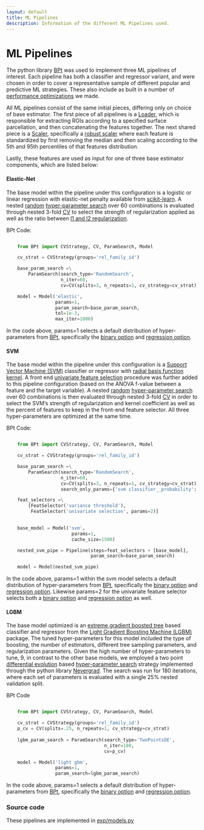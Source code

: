```yaml
---
layout: default
title: ML Pipelines
description: Information of the different ML Pipelines used.
---
```


# ML Pipelines

The python library [BPt](https://github.com/sahahn/BPt) was used to implement three ML pipelines of interest.
Each pipeline has both a classifier and regressor variant, and were chosen in order to cover a representative sample of different popular and predictive ML strategies. These also include as built in a number of [performance optimizations](./optimizations.html) we made.

All ML pipelines consist of the same initial pieces, differing only on choice of base estimator. The first piece of all pipelines
is a [Loader](https://sahahn.github.io/BPt/reference/api/BPt.Loader.html#BPt.Loader),
which is responsible for extracting ROIs according to a specified surface parcellation, and then concatenating the features together.
The next shared piece is a [Scaler](https://sahahn.github.io/BPt/reference/api/BPt.Scaler.html), specifically a
[robust scaler](https://sahahn.github.io/BPt/options/pipeline_options/scalers.html#robust)
where each feature is standardized by first removing the median and then scaling according to the 5th and 95th percentiles of that features distribution.

Lastly, these features are used as input for one of three base estimator components, which are listed below:

#### Elastic-Net
The base model within the pipeline under this configuration is a logistic or linear regression with elastic-net penalty available from
[scikit-learn](https://scikit-learn.org/stable/modules/generated/sklearn.linear_model.ElasticNet.html).
A nested [random](https://sahahn.github.io/BPt/options/search_type_options/random_search.html)
[hyper-parameter search](https://sahahn.github.io/BPt/reference/api/BPt.ParamSearch.html) over 60 combinations is evaluated through
nested 3-fold [CV](https://sahahn.github.io/BPt/reference/api/BPt.CV.html#BPt.CV) to select the strength
of regularization applied as well as the ratio between
[l1 and l2 regularization](https://medium.com/analytics-vidhya/l1-vs-l2-regularization-which-is-better-d01068e6658c).

BPt Code:

~~~ python

    from BPt import CVStrategy, CV, ParamSearch, Model

    cv_strat = CVStrategy(groups='rel_family_id')

    base_param_search =\
        ParamSearch(search_type='RandomSearch',
                    n_iter=60,
                    cv=CV(splits=3, n_repeats=1, cv_strategy=cv_strat))

    model = Model('elastic',
                  params=1,
                  param_search=base_param_search,
                  tol=1e-3,
                  max_iter=1000)

~~~

In the code above, params=1 selects a default distribution of hyper-parameters from [BPt](https://github.com/sahahn/BPt), specifically
the [binary option](https://sahahn.github.io/BPt/options/pipeline_options/models.html#elastic-net-logistic) and
[regression option](https://sahahn.github.io/BPt/options/pipeline_options/models.html#elastic-net-regressor).

#### SVM
The base model within the pipeline under this configuration is a [Support Vector Machine (SVM)](https://scikit-learn.org/stable/modules/svm.html)
classifier or regressor with [radial basis function kernel](https://scikit-learn.org/stable/modules/svm.html#svm-kernels).
A front end [univariate feature selection](https://scikit-learn.org/stable/modules/feature_selection.html#univariate-feature-selection)
procedure was further added to this pipeline configuration (based on the
ANOVA f-value between a feature and the target variable). A nested [random](https://sahahn.github.io/BPt/options/search_type_options/random_search.html)
[hyper-parameter search](https://sahahn.github.io/BPt/reference/api/BPt.ParamSearch.html) over
60 combinations is then evaluated through nested 3-fold [CV](https://sahahn.github.io/BPt/reference/api/BPt.CV.html#BPt.CV)
in order to select the SVM’s strength of regularization and kernel coefficient as well as the percent of features to keep in the
front-end feature selector. All three hyper-parameters are optimized at the same time.

BPt Code:

~~~ python

    from BPt import CVStrategy, CV, ParamSearch, Model

    cv_strat = CVStrategy(groups='rel_family_id')

    base_param_search =\
        ParamSearch(search_type='RandomSearch',
                    n_iter=60,
                    cv=CV(splits=3, n_repeats=1, cv_strategy=cv_strat),
                    search_only_params={'svm classifier__probability': False})

    feat_selectors =\
        [FeatSelector('variance threshold'),
         FeatSelector('univariate selection', params=2)]

        
    base_model = Model('svm',
                        params=1,
                        cache_size=1500)

    nested_svm_pipe = Pipeline(steps=feat_selectors + [base_model],
                               param_search=base_param_search)

    model = Model(nested_svm_pipe)

~~~


In the code above, params=1 within the svm model selects a default distribution of hyper-parameters from [BPt](https://github.com/sahahn/BPt), specifically
the [binary option](https://sahahn.github.io/BPt/options/pipeline_options/models.html#svm-classifier) and
[regression option](https://sahahn.github.io/BPt/options/pipeline_options/models.html#svm-regressor). Likewise params=2 for the univariate
feature selector selects both a [binary option](https://sahahn.github.io/BPt/options/pipeline_options/selectors.html#univariate-selection-c) and
[regression option](https://sahahn.github.io/BPt/options/pipeline_options/selectors.html#univariate-selection-r) as well.

#### LGBM
The base model optimized is an [extreme gradient boosted tree](https://blog.exploratory.io/introduction-to-extreme-gradient-boosting-in-exploratory-7bbec554ac7)
based classifier and regressor from the [Light Gradient Boosting Machine (LGBM)](https://lightgbm.readthedocs.io/en/latest/) package.
The tuned hyper-parameters for this model included the type of boosting, the number of estimators, different tree sampling parameters, and regularization parameters. Given the high number of hyper-parameters to tune, 9, in contrast to the other base models, we employed a two point [differential evolution](https://en.wikipedia.org/wiki/Differential_evolution)
based [hyper-parameter search](https://sahahn.github.io/BPt/reference/api/BPt.ParamSearch.html) strategy implemented through the python library 
[Nevergrad](https://facebookresearch.github.io/nevergrad/). The search was run for 180 iterations, where each set of parameters is evaluated with a single 25% nested validation split.

BPt Code

~~~ python

    from BPt import CVStrategy, CV, ParamSearch, Model

    cv_strat = CVStrategy(groups='rel_family_id')
    p_cv = CV(splits=.25, n_repeats=1, cv_strategy=cv_strat)
    
    lgbm_param_search = ParamSearch(search_type='TwoPointsDE',
                                    n_iter=180,
                                    cv=p_cv)

    model = Model('light gbm',
                  params=1,
                  param_search=lgbm_param_search)

~~~

In the code above, params=1 selects a default distribution of hyper-parameters from [BPt](https://github.com/sahahn/BPt), specifically
the [binary option](https://sahahn.github.io/BPt/options/pipeline_options/models.html#light-gbm-classifier) and
[regression option](https://sahahn.github.io/BPt/options/pipeline_options/models.html#light-gbm-regressor).

### Source code

These pipelines are implemented in [exp/models.py](https://github.com/sahahn/parc_scaling/blob/main/exp/models.py)